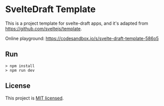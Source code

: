 # SvelteDraft Template

This is a project template for svelte-draft apps, and it's adapted from https://github.com/sveltejs/template.

Online playground: https://codesandbox.io/s/svelte-draft-template-586o5

## Run

```shell
> npm install
> npm run dev
```

## License

This project is [MIT licensed](https://github.com/mistlog/svelte-draft-template/blob/master/LICENSE).
